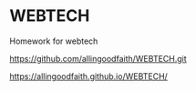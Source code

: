 # WEBTECH


Homework for webtech 

https://github.com/allingoodfaith/WEBTECH.git

https://allingoodfaith.github.io/WEBTECH/ 